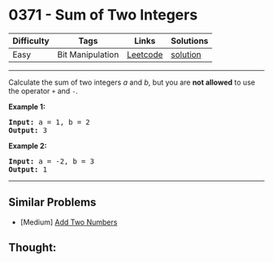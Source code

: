 # 0371 - Sum of Two Integers

Difficulty  | Tags | Links | Solutions
----------- | ---- | ----- | -----
Easy | Bit Manipulation | [Leetcode](https://leetcode.com/problems/sum-of-two-integers) | [solution](https://leetcode.com/problems/sum-of-two-integers/solution/)


-----------

<p>Calculate the sum of two integers <i>a</i> and <i>b</i>, but you are <b>not allowed</b> to use the operator <code>+</code> and <code>-</code>.</p>

<div>
<p><strong>Example 1:</strong></p>

<pre>
<strong>Input: </strong>a = <span id="example-input-1-1">1</span>, b = <span id="example-input-1-2">2</span>
<strong>Output: </strong><span id="example-output-1">3</span>
</pre>

<div>
<p><strong>Example 2:</strong></p>

<pre>
<strong>Input: </strong>a = -<span id="example-input-2-1">2</span>, b = <span id="example-input-2-2">3</span>
<strong>Output: </strong>1
</pre>
</div>
</div>


-----------


## Similar Problems

- [Medium] [Add Two Numbers](add-two-numbers)




## Thought:
